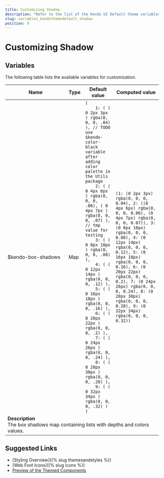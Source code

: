```yaml
---
title: Customizing Shadow
description: "Refer to the list of the Kendo UI Default theme variables available for customization."
slug: variables_kendothemedefault_shadow
position: 9
---
```


# Customizing Shadow

## Variables

The following table lists the available variables for customization.

<table class="theme-variables">
    <colgroup>
    <col style="width: 200px; white-space:nowrap;" />
    <col />
    <col />
    <col />
</colgroup>
<thead>
    <tr>
        <th>Name</th>
        <th>Type</th>
        <th>Default value</th>
        <th>Computed value</th>
    </tr>
</thead>
<tbody>
        <tr>
    <td>$kendo-box-shadows</td>
    <td>Map</td>
    <td><code>(
    1: ( ( 0 2px 3px ) rgba(0, 0, 0, .04) ), // TODO use $kendo-color-black variable after adding color palette in the Utils package
    2: ( ( 0 4px 6px ) rgba(0, 0, 0, .06), ( 0 4px 7px ) rgba(0, 0, 0, .07) ), // tmp value for testing
    3: ( ( 0 8px 10px ) rgba(0, 0, 0, .08) ),
    4: ( ( 0 12px 14px ) rgba(0, 0, 0, .12) ),
    5: ( ( 0 16px 18px ) rgba(0, 0, 0, .16) ),
    6: ( ( 0 20px 22px ) rgba(0, 0, 0, .2) ),
    7: ( ( 0 24px 26px ) rgba(0, 0, 0, .24) ),
    8: ( ( 0 28px 30px ) rgba(0, 0, 0, .28) ),
    9: ( ( 0 32px 34px ) rgba(0, 0, 0, .32) )
)</code></td>
    <td><code>(1: (0 2px 3px) rgba(0, 0, 0, 0.04), 2: ((0 4px 6px) rgba(0, 0, 0, 0.06), (0 4px 7px) rgba(0, 0, 0, 0.07)), 3: (0 8px 10px) rgba(0, 0, 0, 0.08), 4: (0 12px 14px) rgba(0, 0, 0, 0.12), 5: (0 16px 18px) rgba(0, 0, 0, 0.16), 6: (0 20px 22px) rgba(0, 0, 0, 0.2), 7: (0 24px 26px) rgba(0, 0, 0, 0.24), 8: (0 28px 30px) rgba(0, 0, 0, 0.28), 9: (0 32px 34px) rgba(0, 0, 0, 0.32))</code></td>
</tr>
<tr>
    <td colspan="4" class="theme-variables-description-container"><div><b>Description</b><div class="theme-variables-description">The box shadows map containing lists with depths and colors values.</div></div>
    </td>
</tr>
</tbody>
</table>

## Suggested Links

* [Styling Overview]({% slug themesandstyles %})
* [Web Font Icons]({% slug icons %})
* [Preview of the Themed Components](../)

